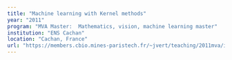```yaml
---
title: "Machine learning with Kernel methods"
year: "2011"
program: "MVA Master:  Mathematics, vision, machine learning master"
institution: "ENS Cachan"
location: "Cachan, France"
url: "https://members.cbio.mines-paristech.fr/~jvert/teaching/2011mva/index.html"
---
```


